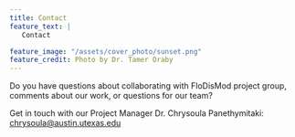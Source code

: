 ```yaml
---
title: Contact
feature_text: |
   Contact

feature_image: "/assets/cover_photo/sunset.png"
feature_credit: Photo by Dr. Tamer Oraby
---
```




Do you have questions about collaborating with FloDisMod project group, comments about our work, or questions for our team?



Get in touch with our Project Manager Dr. Chrysoula Panethymitaki: <a href="mailto:name@email.com">chrysoula@austin.utexas.edu<a>
